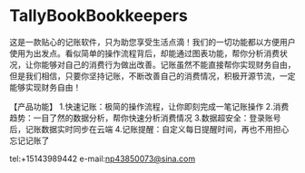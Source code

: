 # TallyBookBookkeepers

这是一款贴心的记账软件，只为助您享受生活点滴！我们的一切功能都以方便用户使用为出发点。看似简单的操作流程背后，却能通过图表功能，帮你分析消费状况，让你能够对自己的消费行为做出改善。记账虽然不能直接帮你实现财务自由，但是我们相信，只要你坚持记账，不断改善自己的消费情况，积极开源节流，一定能够实现财务自由！

【产品功能】
1.快速记账：极简的操作流程，让你即刻完成一笔记账操作
2.消费趋势：一目了然的数据分析，帮你快速分析消费情况
3.数据超安全：登录账号后，记账数据实时同步在云端
4.记账提醒：自定义每日提醒时间，再也不用担心忘记记账了

tel:+15143989442
e-mail:np43850073@sina.com
